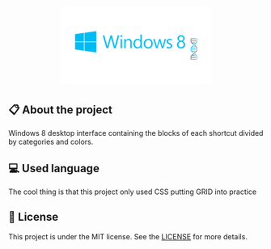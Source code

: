 
<h1 align="center">
    <img src="./imagens/icon-repo-windows.png" alt="Workspace Windows clone by Jhony Walker" width="300px" />
</h1>

## :clipboard: About the project

Windows 8 desktop interface containing the blocks of each shortcut divided by categories and colors.
## :computer: Used language

The cool thing is that this project only used CSS putting GRID into practice

## :book: License

This project is under the MIT license. See the [LICENSE](LICENSE.md) for more details.
